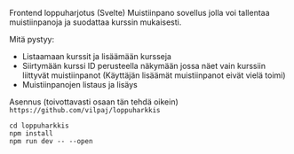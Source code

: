 Frontend loppuharjotus (Svelte)
Muistiinpano sovellus jolla voi tallentaa muistiinpanoja ja suodattaa kurssin mukaisesti.

Mitä pystyy:
- Listaamaan kurssit ja lisäämään kursseja
- Siirtymään kurssi ID perusteella näkymään jossa näet vain kurssiin liittyvät muistiinpanot
    (Käyttäjän lisäämät muistiinpanot eivät vielä toimi)
- Muistiinpanojen listaus ja lisäys

Asennus (toivottavasti osaan tän tehdä oikein)
```https://github.com/vilpaj/loppuharkkis```

```
cd loppuharkkis
npm install
npm run dev -- --open
```

